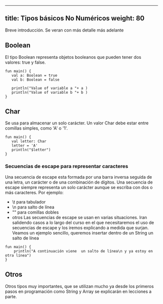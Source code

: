 
---
title: Tipos básicos  No Numéricos
weight: 80
---

Breve introducción. Se veran con más detalle más adelante

## Boolean

El tipo Boolean representa objetos booleanos que pueden tener dos valores: true y false.
```
fun main() {
   val a: Boolean = true   
   val b: Boolean = false  

   println("Value of variable a "+ a )
   println("Value of variable b "+ b )
}
```
## Char
Se usa para almacenar un solo carácter. Un valor Char debe estar entre comillas simples, como 'A' o '1'.


```
fun main() {
   val letter: Char    
   letter = 'A'        
   println("$letter")
}
```
### Secuencias de escape para representar caracteres
Una secuencia de escape esta formada por una barra inversa seguida de una letra, un carácter o de una combinación de dígitos. Una secuencia de escape siempre representa un solo carácter aunque se escriba con dos o más caracteres.
Por ejemplo:
- \t para tabulador
- \n para salto de línea
- \"" para comillas dobles
- otros
Las secuencias de escape se usan en varias situaciones. Iran salidendo casos a lo largo del curso en el que necesitaremos el uso de secuencias de escape y los iremos explicando a medida que surjan. Veamos un ejemplo sencillo, queremos insertar dentro de un String un salto de línea

```
fun main() {
    println("A continuación viene  un salto de línea\n y ya estoy en otra línea")
}
```

## Otros

Otros tipos muy importantes, que se utilizan mucho ya desde los primeros pasos en programación  como String y Array se explicarán en lecciones a parte. 
